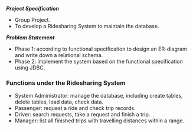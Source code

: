 _**Project Specification**_
* Group Project.
* To develop a Ridesharing System to maintain the database.

_**Problem Statement**_
*  Phase 1: according to functional specification to design an ER-diagram and write down a relational schema.
* Phase 2: implement the system based on the functional specification using JDBC.

### Functions under the Ridesharing System
* System Administrator: manage the database, including create tables, delete tables, load data, check data.
* Passenger: request a ride and check trip records.
* Driver: search requests, take a request and finish a trip.
* Manager: list all finished trips with travelling distances within a range.
